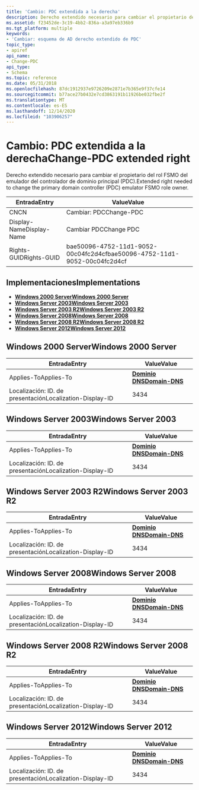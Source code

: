 ```yaml
---
title: 'Cambio: PDC extendida a la derecha'
description: Derecho extendido necesario para cambiar el propietario del rol FSMO del emulador del controlador de dominio principal (PDC).
ms.assetid: f23452de-3c19-4bb2-836a-a3a97eb336b9
ms.tgt_platform: multiple
keywords:
- 'Cambiar: esquema de AD derecho extendido de PDC'
topic_type:
- apiref
api_name:
- Change-PDC
api_type:
- Schema
ms.topic: reference
ms.date: 05/31/2018
ms.openlocfilehash: 87dc1912937e9726209e2871e7b365e9f37cfe14
ms.sourcegitcommit: b77ace27b0432e7cd3863191b11926be032fbe2f
ms.translationtype: MT
ms.contentlocale: es-ES
ms.lasthandoff: 12/14/2020
ms.locfileid: "103906257"
---
```

# <a name="change-pdc-extended-right"></a><span data-ttu-id="1d689-104">Cambio: PDC extendida a la derecha</span><span class="sxs-lookup"><span data-stu-id="1d689-104">Change-PDC extended right</span></span>

<span data-ttu-id="1d689-105">Derecho extendido necesario para cambiar el propietario del rol FSMO del emulador del controlador de dominio principal (PDC).</span><span class="sxs-lookup"><span data-stu-id="1d689-105">Extended right needed to change the primary domain controller (PDC) emulator FSMO role owner.</span></span>



| <span data-ttu-id="1d689-106">Entrada</span><span class="sxs-lookup"><span data-stu-id="1d689-106">Entry</span></span> | <span data-ttu-id="1d689-107">Value</span><span class="sxs-lookup"><span data-stu-id="1d689-107">Value</span></span> |
|--------------|--------------------------------------|
| <span data-ttu-id="1d689-108">CN</span><span class="sxs-lookup"><span data-stu-id="1d689-108">CN</span></span>           | <span data-ttu-id="1d689-109">Cambiar: PDC</span><span class="sxs-lookup"><span data-stu-id="1d689-109">Change-PDC</span></span>                           |
| <span data-ttu-id="1d689-110">Display-Name</span><span class="sxs-lookup"><span data-stu-id="1d689-110">Display-Name</span></span> | <span data-ttu-id="1d689-111">Cambiar PDC</span><span class="sxs-lookup"><span data-stu-id="1d689-111">Change PDC</span></span>                           |
| <span data-ttu-id="1d689-112">Rights-GUID</span><span class="sxs-lookup"><span data-stu-id="1d689-112">Rights-GUID</span></span>  | <span data-ttu-id="1d689-113">bae50096-4752-11d1-9052-00c04fc2d4cf</span><span class="sxs-lookup"><span data-stu-id="1d689-113">bae50096-4752-11d1-9052-00c04fc2d4cf</span></span> |



## <a name="implementations"></a><span data-ttu-id="1d689-114">Implementaciones</span><span class="sxs-lookup"><span data-stu-id="1d689-114">Implementations</span></span>

-   [<span data-ttu-id="1d689-115">**Windows 2000 Server**</span><span class="sxs-lookup"><span data-stu-id="1d689-115">**Windows 2000 Server**</span></span>](#windows-2000-server)
-   [<span data-ttu-id="1d689-116">**Windows Server 2003**</span><span class="sxs-lookup"><span data-stu-id="1d689-116">**Windows Server 2003**</span></span>](#windows-server-2003)
-   [<span data-ttu-id="1d689-117">**Windows Server 2003 R2**</span><span class="sxs-lookup"><span data-stu-id="1d689-117">**Windows Server 2003 R2**</span></span>](#windows-server-2003-r2)
-   [<span data-ttu-id="1d689-118">**Windows Server 2008**</span><span class="sxs-lookup"><span data-stu-id="1d689-118">**Windows Server 2008**</span></span>](#windows-server-2008)
-   [<span data-ttu-id="1d689-119">**Windows Server 2008 R2**</span><span class="sxs-lookup"><span data-stu-id="1d689-119">**Windows Server 2008 R2**</span></span>](#windows-server-2008-r2)
-   [<span data-ttu-id="1d689-120">**Windows Server 2012**</span><span class="sxs-lookup"><span data-stu-id="1d689-120">**Windows Server 2012**</span></span>](#windows-server-2012)

## <a name="windows-2000-server"></a><span data-ttu-id="1d689-121">Windows 2000 Server</span><span class="sxs-lookup"><span data-stu-id="1d689-121">Windows 2000 Server</span></span>



| <span data-ttu-id="1d689-122">Entrada</span><span class="sxs-lookup"><span data-stu-id="1d689-122">Entry</span></span> | <span data-ttu-id="1d689-123">Value</span><span class="sxs-lookup"><span data-stu-id="1d689-123">Value</span></span> |
|-------------------------|----------------------------------------------|
| <span data-ttu-id="1d689-124">Applies-To</span><span class="sxs-lookup"><span data-stu-id="1d689-124">Applies-To</span></span>              | [<span data-ttu-id="1d689-125">**Dominio DNS**</span><span class="sxs-lookup"><span data-stu-id="1d689-125">**Domain-DNS**</span></span>](c-domaindns.md)<br/> |
| <span data-ttu-id="1d689-126">Localización: ID. de presentación</span><span class="sxs-lookup"><span data-stu-id="1d689-126">Localization-Display-ID</span></span> | <span data-ttu-id="1d689-127">34</span><span class="sxs-lookup"><span data-stu-id="1d689-127">34</span></span>                                           |



## <a name="windows-server-2003"></a><span data-ttu-id="1d689-128">Windows Server 2003</span><span class="sxs-lookup"><span data-stu-id="1d689-128">Windows Server 2003</span></span>



| <span data-ttu-id="1d689-129">Entrada</span><span class="sxs-lookup"><span data-stu-id="1d689-129">Entry</span></span> | <span data-ttu-id="1d689-130">Value</span><span class="sxs-lookup"><span data-stu-id="1d689-130">Value</span></span> |
|-------------------------|----------------------------------------------|
| <span data-ttu-id="1d689-131">Applies-To</span><span class="sxs-lookup"><span data-stu-id="1d689-131">Applies-To</span></span>              | [<span data-ttu-id="1d689-132">**Dominio DNS**</span><span class="sxs-lookup"><span data-stu-id="1d689-132">**Domain-DNS**</span></span>](c-domaindns.md)<br/> |
| <span data-ttu-id="1d689-133">Localización: ID. de presentación</span><span class="sxs-lookup"><span data-stu-id="1d689-133">Localization-Display-ID</span></span> | <span data-ttu-id="1d689-134">34</span><span class="sxs-lookup"><span data-stu-id="1d689-134">34</span></span>                                           |



## <a name="windows-server-2003-r2"></a><span data-ttu-id="1d689-135">Windows Server 2003 R2</span><span class="sxs-lookup"><span data-stu-id="1d689-135">Windows Server 2003 R2</span></span>



| <span data-ttu-id="1d689-136">Entrada</span><span class="sxs-lookup"><span data-stu-id="1d689-136">Entry</span></span> | <span data-ttu-id="1d689-137">Value</span><span class="sxs-lookup"><span data-stu-id="1d689-137">Value</span></span> |
|-------------------------|----------------------------------------------|
| <span data-ttu-id="1d689-138">Applies-To</span><span class="sxs-lookup"><span data-stu-id="1d689-138">Applies-To</span></span>              | [<span data-ttu-id="1d689-139">**Dominio DNS**</span><span class="sxs-lookup"><span data-stu-id="1d689-139">**Domain-DNS**</span></span>](c-domaindns.md)<br/> |
| <span data-ttu-id="1d689-140">Localización: ID. de presentación</span><span class="sxs-lookup"><span data-stu-id="1d689-140">Localization-Display-ID</span></span> | <span data-ttu-id="1d689-141">34</span><span class="sxs-lookup"><span data-stu-id="1d689-141">34</span></span>                                           |



## <a name="windows-server-2008"></a><span data-ttu-id="1d689-142">Windows Server 2008</span><span class="sxs-lookup"><span data-stu-id="1d689-142">Windows Server 2008</span></span>



| <span data-ttu-id="1d689-143">Entrada</span><span class="sxs-lookup"><span data-stu-id="1d689-143">Entry</span></span> | <span data-ttu-id="1d689-144">Value</span><span class="sxs-lookup"><span data-stu-id="1d689-144">Value</span></span> |
|-------------------------|----------------------------------------------|
| <span data-ttu-id="1d689-145">Applies-To</span><span class="sxs-lookup"><span data-stu-id="1d689-145">Applies-To</span></span>              | [<span data-ttu-id="1d689-146">**Dominio DNS**</span><span class="sxs-lookup"><span data-stu-id="1d689-146">**Domain-DNS**</span></span>](c-domaindns.md)<br/> |
| <span data-ttu-id="1d689-147">Localización: ID. de presentación</span><span class="sxs-lookup"><span data-stu-id="1d689-147">Localization-Display-ID</span></span> | <span data-ttu-id="1d689-148">34</span><span class="sxs-lookup"><span data-stu-id="1d689-148">34</span></span>                                           |



## <a name="windows-server-2008-r2"></a><span data-ttu-id="1d689-149">Windows Server 2008 R2</span><span class="sxs-lookup"><span data-stu-id="1d689-149">Windows Server 2008 R2</span></span>



| <span data-ttu-id="1d689-150">Entrada</span><span class="sxs-lookup"><span data-stu-id="1d689-150">Entry</span></span> | <span data-ttu-id="1d689-151">Value</span><span class="sxs-lookup"><span data-stu-id="1d689-151">Value</span></span> |
|-------------------------|----------------------------------------------|
| <span data-ttu-id="1d689-152">Applies-To</span><span class="sxs-lookup"><span data-stu-id="1d689-152">Applies-To</span></span>              | [<span data-ttu-id="1d689-153">**Dominio DNS**</span><span class="sxs-lookup"><span data-stu-id="1d689-153">**Domain-DNS**</span></span>](c-domaindns.md)<br/> |
| <span data-ttu-id="1d689-154">Localización: ID. de presentación</span><span class="sxs-lookup"><span data-stu-id="1d689-154">Localization-Display-ID</span></span> | <span data-ttu-id="1d689-155">34</span><span class="sxs-lookup"><span data-stu-id="1d689-155">34</span></span>                                           |



## <a name="windows-server-2012"></a><span data-ttu-id="1d689-156">Windows Server 2012</span><span class="sxs-lookup"><span data-stu-id="1d689-156">Windows Server 2012</span></span>



| <span data-ttu-id="1d689-157">Entrada</span><span class="sxs-lookup"><span data-stu-id="1d689-157">Entry</span></span> | <span data-ttu-id="1d689-158">Value</span><span class="sxs-lookup"><span data-stu-id="1d689-158">Value</span></span> |
|-------------------------|----------------------------------------------|
| <span data-ttu-id="1d689-159">Applies-To</span><span class="sxs-lookup"><span data-stu-id="1d689-159">Applies-To</span></span>              | [<span data-ttu-id="1d689-160">**Dominio DNS**</span><span class="sxs-lookup"><span data-stu-id="1d689-160">**Domain-DNS**</span></span>](c-domaindns.md)<br/> |
| <span data-ttu-id="1d689-161">Localización: ID. de presentación</span><span class="sxs-lookup"><span data-stu-id="1d689-161">Localization-Display-ID</span></span> | <span data-ttu-id="1d689-162">34</span><span class="sxs-lookup"><span data-stu-id="1d689-162">34</span></span>                                           |



 

 






